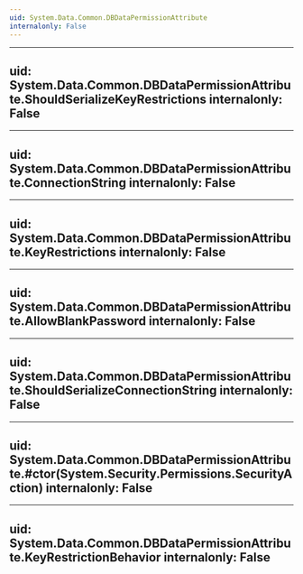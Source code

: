 ```yaml
---
uid: System.Data.Common.DBDataPermissionAttribute
internalonly: False
---
```


---
uid: System.Data.Common.DBDataPermissionAttribute.ShouldSerializeKeyRestrictions
internalonly: False
---

---
uid: System.Data.Common.DBDataPermissionAttribute.ConnectionString
internalonly: False
---

---
uid: System.Data.Common.DBDataPermissionAttribute.KeyRestrictions
internalonly: False
---

---
uid: System.Data.Common.DBDataPermissionAttribute.AllowBlankPassword
internalonly: False
---

---
uid: System.Data.Common.DBDataPermissionAttribute.ShouldSerializeConnectionString
internalonly: False
---

---
uid: System.Data.Common.DBDataPermissionAttribute.#ctor(System.Security.Permissions.SecurityAction)
internalonly: False
---

---
uid: System.Data.Common.DBDataPermissionAttribute.KeyRestrictionBehavior
internalonly: False
---
